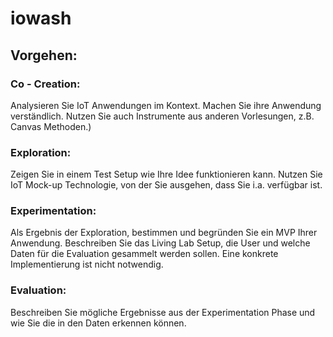 # iowash

## Vorgehen:
### Co - Creation:
Analysieren Sie IoT Anwendungen im Kontext. Machen Sie ihre Anwendung verständlich. Nutzen Sie auch Instrumente aus anderen Vorlesungen, z.B. Canvas Methoden.)

### Exploration:
Zeigen Sie in einem Test Setup wie Ihre Idee funktionieren kann. Nutzen Sie IoT Mock-up Technologie, von der Sie ausgehen, dass Sie i.a. verfügbar ist.

### Experimentation:
Als Ergebnis der Exploration, bestimmen und begründen Sie ein MVP Ihrer Anwendung. Beschreiben Sie das Living Lab Setup, die User und welche Daten für die Evaluation gesammelt werden sollen. Eine konkrete Implementierung ist nicht notwendig.

### Evaluation:
Beschreiben Sie mögliche Ergebnisse aus der Experimentation Phase und wie Sie die in den Daten erkennen können.
